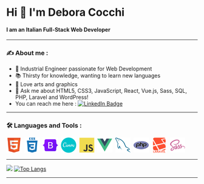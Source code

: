 <h1>Hi 👋 I'm Debora Cocchi</h1>
<div align="center;">
<h4>I am an Italian Full-Stack Web Developer</h4>

 </div>
 
 ---
 
   ### :writing_hand: About me :
   <div>
    <ul>
      <li>🔭 Industrial Engineer passionate for Web Development</li>
        <li> 📚 Thirsty for knowledge, wanting to learn new languages</li>
        <li>🎨 Love arts and graphics</li>
        <li>💬 Ask me about HTML5, CSS3, JavaScript, React, Vue.js, Sass, SQL, PHP, Laravel and WordPress!</li>
      <li> You can reach me here : <a href="https://www.linkedin.com/in/debora-cocchi/">
    <img src="https://img.shields.io/badge/LinkedIn-blue?style=for-the-badge&logo=linkedin&logoColor=white" alt="LinkedIn Badge"/>
  </a></li>
    </ul>
    </div>

  
 
 ---
 
### :hammer_and_wrench: Languages and Tools :

<div>
 <img src="https://github.com/devicons/devicon/blob/master/icons/html5/html5-original.svg" title="HTML5" alt="HTML" width="40" height="40"/>&nbsp;
 <img src="https://github.com/devicons/devicon/blob/master/icons/css3/css3-plain-wordmark.svg"  title="CSS3" alt="CSS" width="40" height="40"/>&nbsp;
  <img src="https://github.com/devicons/devicon/blob/master/icons/bootstrap/bootstrap-original.svg" title="Java" alt="Java" width="40" height="40"/>&nbsp;
 <img src="https://github.com/devicons/devicon/blob/master/icons/canva/canva-original.svg" title="canva" alt="canva" width="40" height="40"/>&nbsp;
  <img src="https://github.com/devicons/devicon/blob/master/icons/javascript/javascript-original.svg" title="javascript" alt="javascript" width="40" height="40"/>&nbsp;
 <img src="https://github.com/devicons/devicon/blob/master/icons/vuejs/vuejs-original.svg" title="vuejs" alt="vuejs" width="40" height="40"/>&nbsp;
 <img src="https://github.com/devicons/devicon/blob/master/icons/mysql/mysql-original.svg" title="mysql" alt="mysql" width="40" height="40"/>&nbsp;
 <img src="https://github.com/devicons/devicon/blob/master/icons/php/php-original.svg" title="php" alt="php" width="40" height="40"/>&nbsp;
 <img src="https://github.com/devicons/devicon/blob/master/icons/laravel/laravel-plain-wordmark.svg" title="laravel" alt="laravel" width="40" height="40"/>&nbsp;
 <img src="https://github.com/devicons/devicon/blob/master/icons/sass/sass-original.svg" title="sass" alt="sass" width="40" height="40"/>&nbsp;
 
---
 
 <img src="https://media.giphy.com/media/YnS7j9pwnECXLMrI4t/giphy.gif" style="width:300px;"> [![Top Langs](https://github-readme-stats.vercel.app/api/top-langs/?username=DeboraCocchi&layout=compact&theme=vision-friendly-light)](https://github.com/anuraghazra/github-readme-stats)

---


<!--
**DeboraCocchi/DeboraCocchi** is a ✨ _special_ ✨ repository because its `README.md` (this file) appears on your GitHub profile.

Here are some ideas to get you started:

- 🔭 Industrial Engineer with a passion for Development
- 🌱 I’m currently learning ...
- 👯 I’m looking to collaborate on ...
- 🤔 I’m looking for help with ...
- 💬 Ask me about ...
- 📫 How to reach me: ...
- 😄 Pronouns: ...
- ⚡ Fun fact: ...
-->
